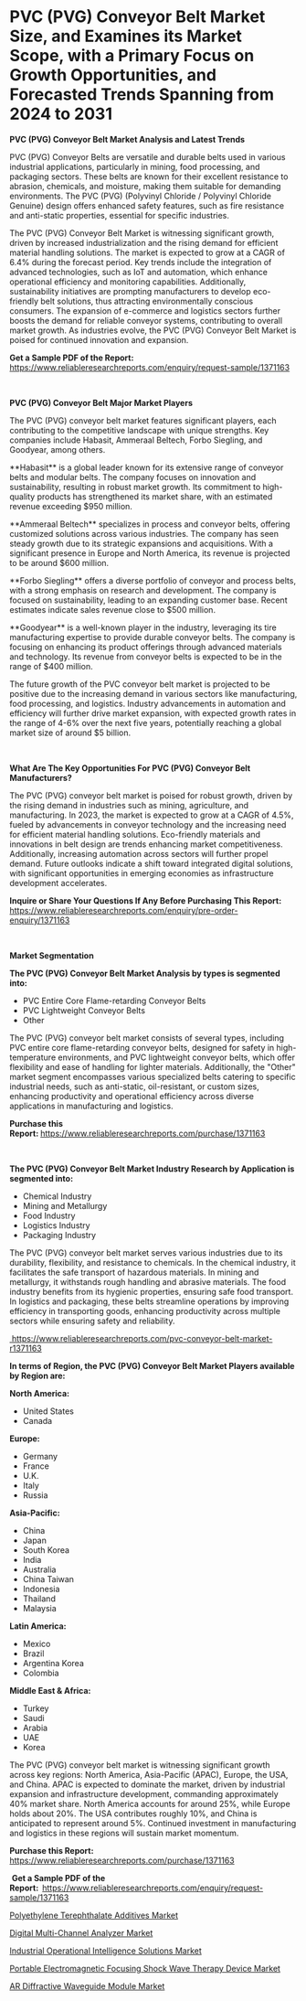 <p><h1>PVC (PVG) Conveyor Belt Market Size, and Examines its Market Scope, with a Primary Focus on Growth Opportunities, and Forecasted Trends Spanning from 2024 to 2031</h1></p><p><strong>PVC (PVG) Conveyor Belt Market Analysis and Latest Trends</strong></p>
<p><p>PVC (PVG) Conveyor Belts are versatile and durable belts used in various industrial applications, particularly in mining, food processing, and packaging sectors. These belts are known for their excellent resistance to abrasion, chemicals, and moisture, making them suitable for demanding environments. The PVC (PVG) (Polyvinyl Chloride / Polyvinyl Chloride Genuine) design offers enhanced safety features, such as fire resistance and anti-static properties, essential for specific industries.</p><p>The PVC (PVG) Conveyor Belt Market is witnessing significant growth, driven by increased industrialization and the rising demand for efficient material handling solutions. The market is expected to grow at a CAGR of 6.4% during the forecast period. Key trends include the integration of advanced technologies, such as IoT and automation, which enhance operational efficiency and monitoring capabilities. Additionally, sustainability initiatives are prompting manufacturers to develop eco-friendly belt solutions, thus attracting environmentally conscious consumers. The expansion of e-commerce and logistics sectors further boosts the demand for reliable conveyor systems, contributing to overall market growth. As industries evolve, the PVC (PVG) Conveyor Belt Market is poised for continued innovation and expansion.</p></p>
<p><strong>Get a Sample PDF of the Report:&nbsp;</strong> <a href="https://www.reliableresearchreports.com/enquiry/request-sample/1371163?utm_campaign=112&utm_medium=2&utm_source=Github&utm_content=ia&utm_term=06122024&utm_id=pvc-pvg-conveyor-belt">https://www.reliableresearchreports.com/enquiry/request-sample/1371163</a></p>
<p>&nbsp;</p>
<p><strong>PVC (PVG) Conveyor Belt Major Market Players</strong></p>
<p><p>The PVC (PVG) conveyor belt market features significant players, each contributing to the competitive landscape with unique strengths. Key companies include Habasit, Ammeraal Beltech, Forbo Siegling, and Goodyear, among others.</p><p>**Habasit** is a global leader known for its extensive range of conveyor belts and modular belts. The company focuses on innovation and sustainability, resulting in robust market growth. Its commitment to high-quality products has strengthened its market share, with an estimated revenue exceeding $950 million.</p><p>**Ammeraal Beltech** specializes in process and conveyor belts, offering customized solutions across various industries. The company has seen steady growth due to its strategic expansions and acquisitions. With a significant presence in Europe and North America, its revenue is projected to be around $600 million.</p><p>**Forbo Siegling** offers a diverse portfolio of conveyor and process belts, with a strong emphasis on research and development. The company is focused on sustainability, leading to an expanding customer base. Recent estimates indicate sales revenue close to $500 million.</p><p>**Goodyear** is a well-known player in the industry, leveraging its tire manufacturing expertise to provide durable conveyor belts. The company is focusing on enhancing its product offerings through advanced materials and technology. Its revenue from conveyor belts is expected to be in the range of $400 million.</p><p>The future growth of the PVC conveyor belt market is projected to be positive due to the increasing demand in various sectors like manufacturing, food processing, and logistics. Industry advancements in automation and efficiency will further drive market expansion, with expected growth rates in the range of 4-6% over the next five years, potentially reaching a global market size of around $5 billion.</p></p>
<p>&nbsp;</p>
<p><strong>What Are The Key Opportunities For PVC (PVG) Conveyor Belt Manufacturers?</strong></p>
<p><p>The PVC (PVG) conveyor belt market is poised for robust growth, driven by the rising demand in industries such as mining, agriculture, and manufacturing. In 2023, the market is expected to grow at a CAGR of 4.5%, fueled by advancements in conveyor technology and the increasing need for efficient material handling solutions. Eco-friendly materials and innovations in belt design are trends enhancing market competitiveness. Additionally, increasing automation across sectors will further propel demand. Future outlooks indicate a shift toward integrated digital solutions, with significant opportunities in emerging economies as infrastructure development accelerates.</p></p>
<p><strong>Inquire or Share Your Questions If Any Before Purchasing This Report:</strong> <a href="https://www.reliableresearchreports.com/enquiry/pre-order-enquiry/1371163?utm_campaign=112&utm_medium=2&utm_source=Github&utm_content=ia&utm_term=06122024&utm_id=pvc-pvg-conveyor-belt">https://www.reliableresearchreports.com/enquiry/pre-order-enquiry/1371163</a></p>
<p>&nbsp;</p>
<p><strong>Market Segmentation</strong></p>
<p><strong>The PVC (PVG) Conveyor Belt Market Analysis by types is segmented into:</strong></p>
<p><ul><li>PVC Entire Core Flame-retarding Conveyor Belts</li><li>PVC Lightweight Conveyor Belts</li><li>Other</li></ul></p>
<p><p>The PVC (PVG) conveyor belt market consists of several types, including PVC entire core flame-retarding conveyor belts, designed for safety in high-temperature environments, and PVC lightweight conveyor belts, which offer flexibility and ease of handling for lighter materials. Additionally, the "Other" market segment encompasses various specialized belts catering to specific industrial needs, such as anti-static, oil-resistant, or custom sizes, enhancing productivity and operational efficiency across diverse applications in manufacturing and logistics.</p></p>
<p><strong>Purchase this Report:&nbsp;</strong><a href="https://www.reliableresearchreports.com/purchase/1371163?utm_campaign=112&utm_medium=2&utm_source=Github&utm_content=ia&utm_term=06122024&utm_id=pvc-pvg-conveyor-belt">https://www.reliableresearchreports.com/purchase/1371163</a></p>
<p>&nbsp;</p>
<p><strong>The PVC (PVG) Conveyor Belt Market Industry Research by Application is segmented into:</strong></p>
<p><ul><li>Chemical Industry</li><li>Mining and Metallurgy</li><li>Food Industry</li><li>Logistics Industry</li><li>Packaging Industry</li></ul></p>
<p><p>The PVC (PVG) conveyor belt market serves various industries due to its durability, flexibility, and resistance to chemicals. In the chemical industry, it facilitates the safe transport of hazardous materials. In mining and metallurgy, it withstands rough handling and abrasive materials. The food industry benefits from its hygienic properties, ensuring safe food transport. In logistics and packaging, these belts streamline operations by improving efficiency in transporting goods, enhancing productivity across multiple sectors while ensuring safety and reliability.</p></p>
<p><a href="https://www.reliableresearchreports.com/pvc-conveyor-belt-market-r1371163?utm_campaign=112&utm_medium=2&utm_source=Github&utm_content=ia&utm_term=06122024&utm_id=pvc-pvg-conveyor-belt">&nbsp;https://www.reliableresearchreports.com/pvc-conveyor-belt-market-r1371163</a></p>
<p><strong>In terms of Region, the PVC (PVG) Conveyor Belt Market Players available by Region are:</strong></p>
<p>
    <p> <strong> North America: </strong>
        <ul>
            <li>United States</li>
            <li>Canada</li>
        </ul>
        </p> 
    <p> <strong> Europe: </strong>
        <ul>
            <li>Germany</li>
            <li>France</li>
            <li>U.K.</li>
            <li>Italy</li>
            <li>Russia</li>
        </ul>
        </p> 
    <p> <strong> Asia-Pacific: </strong>
        <ul>
            <li>China</li>
            <li>Japan</li>
            <li>South Korea</li>
            <li>India</li>
            <li>Australia</li>
            <li>China Taiwan</li>
            <li>Indonesia</li>
            <li>Thailand</li>
            <li>Malaysia</li>
        </ul>
        </p> 
    <p> <strong> Latin America: </strong>
        <ul>
            <li>Mexico</li>
            <li>Brazil</li>
            <li>Argentina Korea</li>
            <li>Colombia</li>
        </ul>
        </p> 
    <p> <strong> Middle East & Africa: </strong>
        <ul>
            <li>Turkey</li>
            <li>Saudi</li>
            <li>Arabia</li>
            <li>UAE</li>
            <li>Korea</li>
        </ul>
    </p>
    </p>
<p><p>The PVC (PVG) conveyor belt market is witnessing significant growth across key regions: North America, Asia-Pacific (APAC), Europe, the USA, and China. APAC is expected to dominate the market, driven by industrial expansion and infrastructure development, commanding approximately 40% market share. North America accounts for around 25%, while Europe holds about 20%. The USA contributes roughly 10%, and China is anticipated to represent around 5%. Continued investment in manufacturing and logistics in these regions will sustain market momentum.</p></p>
<p><strong>Purchase this Report: </strong><a href="https://www.reliableresearchreports.com/purchase/1371163?utm_campaign=112&utm_medium=2&utm_source=Github&utm_content=ia&utm_term=06122024&utm_id=pvc-pvg-conveyor-belt">https://www.reliableresearchreports.com/purchase/1371163</a></p>
<p>&nbsp;<strong>Get a Sample PDF of the Report:&nbsp;&nbsp;</strong><a href="https://www.reliableresearchreports.com/enquiry/request-sample/1371163?utm_campaign=112&utm_medium=2&utm_source=Github&utm_content=ia&utm_term=06122024&utm_id=pvc-pvg-conveyor-belt">https://www.reliableresearchreports.com/enquiry/request-sample/1371163</a></p>
<p><strong></strong></p>
<p><p><a href="https://www.linkedin.com/pulse/the-hashub-gdiff?utm_campaign=112&utm_medium=2&utm_source=Github&utm_content=ia&utm_term=06122024&utm_id=pvc-pvg-conveyor-belt">Polyethylene Terephthalate Additives Market</a></p><p><a href="https://github.com/delindacallegari68/Market-Research-Report-List-1/blob/main/digital-multi-channel-analyzer-market.md?utm_campaign=112&utm_medium=2&utm_source=Github&utm_content=ia&utm_term=06122024&utm_id=pvc-pvg-conveyor-belt">Digital Multi-Channel Analyzer Market</a></p><p><a href="https://www.linkedin.com/pulse/the-hashub-gdiff?utm_campaign=112&utm_medium=2&utm_source=Github&utm_content=ia&utm_term=06122024&utm_id=pvc-pvg-conveyor-belt">Industrial Operational Intelligence Solutions Market</a></p><p><a href="https://issuu.com/reportprime-2/docs/portable-electromagnetic-focusing-shock-wave-thera?utm_campaign=112&utm_medium=2&utm_source=Github&utm_content=ia&utm_term=06122024&utm_id=pvc-pvg-conveyor-belt">Portable Electromagnetic Focusing Shock Wave Therapy Device Market</a></p><p><a href="https://issuu.com/reportprime-2/docs/ar-diffractive-waveguide-module-market-size-2030.p?utm_campaign=112&utm_medium=2&utm_source=Github&utm_content=ia&utm_term=06122024&utm_id=pvc-pvg-conveyor-belt">AR Diffractive Waveguide Module Market</a></p></p>